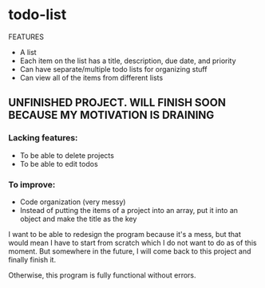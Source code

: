 # todo-list

FEATURES

- A list
- Each item on the list has a title, description, due date, and priority
- Can have separate/multiple todo lists for organizing stuff
- Can view all of the items from different lists

## UNFINISHED PROJECT. WILL FINISH SOON BECAUSE MY MOTIVATION IS DRAINING

### Lacking features:

- To be able to delete projects
- To be able to edit todos

### To improve:

- Code organization (very messy)
- Instead of putting the items of a project into an array, put it into an object and make the title as the key


I want to be able to redesign the program because it's a mess, but that would mean I have to start from scratch which I do not want to do as of this moment.
But somewhere in the future, I will come back to this project and finally finish it.

Otherwise, this program is fully functional without errors.